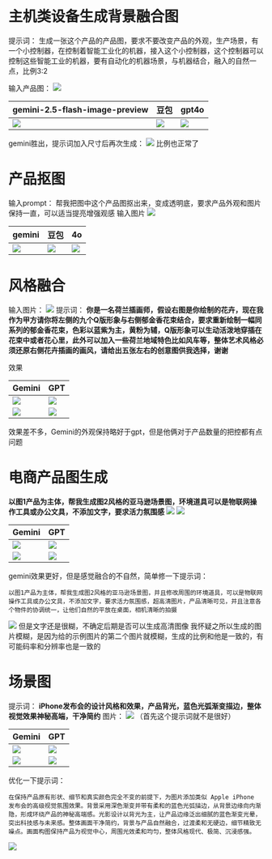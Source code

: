 # 主机类设备生成背景融合图
提示词：
生成一张这个产品的产品图，要求不要改变产品的外观，生产场景，有一个小控制器，在控制着智能工业化的机器，接入这个小控制器，这个控制器可以控制这些智能工业的机器，要有自动化的机器场景，与机器结合，融入的自然一点，比例3:2

输入产品图：
![](../file/Pasted%20image%2020250828174659.png)


| gemini-2.5-flash-image-preview                   | 豆包                            | gpt4o                                  |
| ------------------------------------------------ | ----------------------------- | -------------------------------------- |
| ![](../file/Pasted%20image%2020250828174736.png) | ![](../file/output_image.jpg) | ![](../file/企业微信截图_17528330554914.png) |
gemini胜出，提示词加入尺寸后再次生成：
![](../file/企业微信截图_17563751318279.png)
比例也正常了



# 产品抠图
输入prompt：
帮我把图中这个产品图抠出来，变成透明底，要求产品外观和图片保持一直，可以适当提亮增强观感
输入图片
![](../file/Pasted%20image%2020250828175036.png)


| gemini                                   | 豆包                     | 4o                             |
| ---------------------------------------- | ---------------------- | ------------------------------ |
| ![](../file/Pasted%20image%2020250828175450.png) | ![](../file/output_image2.jpg) | ![](../file/企业微信截图_17528336662489.png) |


# 风格融合
输入图片：
![](../file/Pasted%20image%2020250829152818.png)
提示词：
**你是一名荷兰插画师，假设右图是你绘制的花卉，现在我作为甲方请你将左侧的九个Q版形象与右侧郁金香花束结合，要求重新绘制一幅同系列的郁金香花束，色彩以蓝紫为主，黄粉为辅，Q版形象可以生动活泼地穿插在花束中或者花心里，此外可以加入一些荷兰地域特色比如风车等，整体艺术风格必须还原右侧花卉插画的画风，请给出五张左右的创意图供我选择，谢谢**

效果

| Gemini                                   | GPT                                      |
| ---------------------------------------- | ---------------------------------------- |
| ![](../file/Pasted%20image%2020250829152930.png) | ![](../file/Pasted%20image%2020250829152902.png) |
| ![](../file/Pasted%20image%2020250829153117.png) | ![](../file/Pasted%20image%2020250829152907.png) |
效果差不多，Gemini的外观保持略好于gpt，但是他俩对于产品数量的把控都有点问题


# 电商产品图生成
**以图1产品为主体，帮我生成图2风格的亚马逊场景图，环境道具可以是物联网操作工具或办公文具，不添加文字，要求活力氛围感**
![](../file/Pasted%20image%2020250829153422.png)
![](../file/Pasted%20image%2020250829153430.png)


| Gemini                                   | GPT                                      |
| ---------------------------------------- | ---------------------------------------- |
| ![](../file/Pasted%20image%2020250829153850.png) | ![](../file/Pasted%20image%2020250829153444.png) |
| ![](../file/Pasted%20image%2020250829153946.png) | ![](../file/Pasted%20image%2020250829153453.png) |

gemini效果更好，但是感觉融合的不自然，简单修一下提示词：
```
以图1产品为主体，帮我生成图2风格的亚马逊场景图，并且修改周围的环境道具，可以是物联网操作工具或办公文具，不添加文字，要求活力氛围感，超高清图片，产品清晰可见，并且注意各个物件的协调统一，让他们自然的平放在桌面，相机清晰的拍摄
```
![](../file/Pasted%20image%2020250829154351.png)
但是文字还是很糊，不确定后期是否可以生成高清图像
我怀疑之所以生成的图片模糊，是因为给的示例图片的第二个图片就模糊，生成的比例和他是一致的，有可能码率和分辨率也是一致的


# 场景图
提示词：
**iPhone发布会的设计风格和效果，产品背光，蓝色光弧渐变描边，整体视觉效果神秘高端，干净简约**
图片：
![](../file/Pasted%20image%2020250829154503.png)
（首先这个提示词就不是很好）



| Gemini                                           | GPT                                              |
| ------------------------------------------------ | ------------------------------------------------ |
| ![](../file/Pasted%20image%2020250829154611.png) | ![](../file/Pasted%20image%2020250829154624.png) |
| ![](../file/Pasted%20image%2020250829154643.png) | ![](../file/Pasted%20image%2020250829154631.png) |
优化一下提示词：
```
在保持产品原有形状、细节和真实颜色完全不变的前提下，为图片添加类似 Apple iPhone 发布会的高级视觉氛围效果。背景采用深色渐变并带有柔和的蓝色光弧描边，从背景边缘向内渐隐，形成环绕产品的神秘高端感。光影设计以背光为主，让产品边缘泛出细腻的蓝色渐变光晕，突出科技感与未来感。整体画面干净简约，背景与产品自然融合，过渡柔和无硬边，细节精致无噪点。画面构图保持产品为视觉中心，周围光效柔和均匀，整体风格现代、极简、沉浸感强。
```

![](../file/Pasted%20image%2020250829155149.png)

